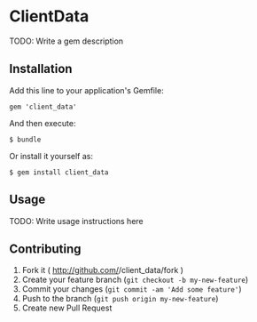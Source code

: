 # ClientData

TODO: Write a gem description

## Installation

Add this line to your application's Gemfile:

    gem 'client_data'

And then execute:

    $ bundle

Or install it yourself as:

    $ gem install client_data

## Usage

TODO: Write usage instructions here

## Contributing

1. Fork it ( http://github.com/<my-github-username>/client_data/fork )
2. Create your feature branch (`git checkout -b my-new-feature`)
3. Commit your changes (`git commit -am 'Add some feature'`)
4. Push to the branch (`git push origin my-new-feature`)
5. Create new Pull Request
